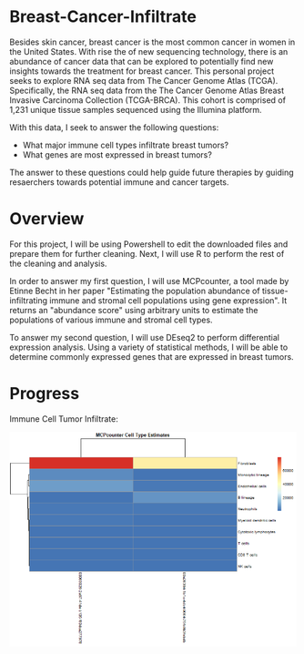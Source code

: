 # Breast-Cancer-Infiltrate
Besides skin cancer, breast cancer is the most common cancer in women in the United States. With rise the of new sequencing technology, there is an abundance of cancer data that can be explored to potentially find new insights towards the treatment for breast cancer. This personal project seeks to explore RNA seq data from The Cancer Genome Atlas (TCGA). Specifically, the RNA seq data from the The Cancer Genome Atlas Breast Invasive Carcinoma Collection (TCGA-BRCA). This cohort is comprised of 1,231 unique tissue samples sequenced using the Illumina platform. 

With this data, I seek to answer the following questions:
* What major immune cell types infiltrate breast tumors?
* What genes are most expressed in breast tumors? 

The answer to these questions could help guide future therapies by guiding resaerchers towards potential immune and cancer targets.

# Overview
For this project, I will be using Powershell to edit the downloaded files and prepare them for further cleaning. Next, I will use R to perform the rest of the cleaning and analysis. 

In order to answer my first question, I will use MCPcounter, a tool made by Etinne Becht in her paper "Estimating the population abundance of tissue-infiltrating immune and stromal cell populations using gene expression". It returns an "abundance score" using arbitrary units to estimate the populations of various immune and stromal cell types. 

To answer my second question, I will use DEseq2 to perform differential expression analysis. Using a variety of statistical methods, I will be able to determine commonly expressed genes that are expressed in breast tumors. 

# Progress

Immune Cell Tumor Infiltrate:


![infil_heatmap](results/infil_heatmap.png)
